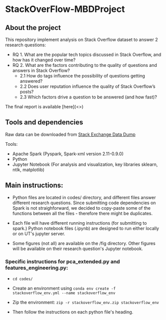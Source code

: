 # StackOverFlow-MBDProject

## About the project
This repository implement analysis on Stack Overflow dataset to answer 2 research questions: <br>

* RQ 1. What are the popular tech topics discussed in Stack Overflow, and how has it changed over time?
* RQ 2. What are the factors contributing to the quality of questions and answers in Stack Overflow?
  * 2.1 How do tags influence the possibility of questions getting answered?
  * 2.2 Does user reputation influence the quality of Stack Overflow’s posts?
  * 2.3 Which factors drive a question to be answered (and how fast)?

The final report is available [here](<<TO UPDATE LINK>>)

## Tools and dependencies

Raw data can be downloaded from [Stack Exchange Data Dump](https://archive.org/details/stackexchange)

Tools:

- Apache Spark (Pyspark, Spark-xml version 2.11-0.9.0)
- Python 
- Jupyter Notebook (For analysis and visualization, key libraries sklearn, ntlk, matplotlib)


## Main instructions: 
- Python files are located in codes/ directory, and different files answer different research questions. Since submitting 
code dependencies on Spark is not straighforward, we decided to copy-paste some of the functions between all the files - 
therefore there might be duplicates. 

- Each file will have different running instructions (for submitting to spark.) Python notebook files (.ipynb) are 
designed to run either locally or on UT's jupyter server. 

- Some figures (not all) are available on the /fig directory. Other figures will be available on their research question's
Jupyter notebook.

### Specific instructions for pca_extended.py and features_engineering.py: 

- `cd codes/` 

- Create an environment using `conda env create -f stackoverflow_env.yml --name stackoverflow_env`   

- Zip the environment: `zip -r stackoverflow_env.zip stackoverflow_env`

- Then follow the instructions on each python file's heading. 



